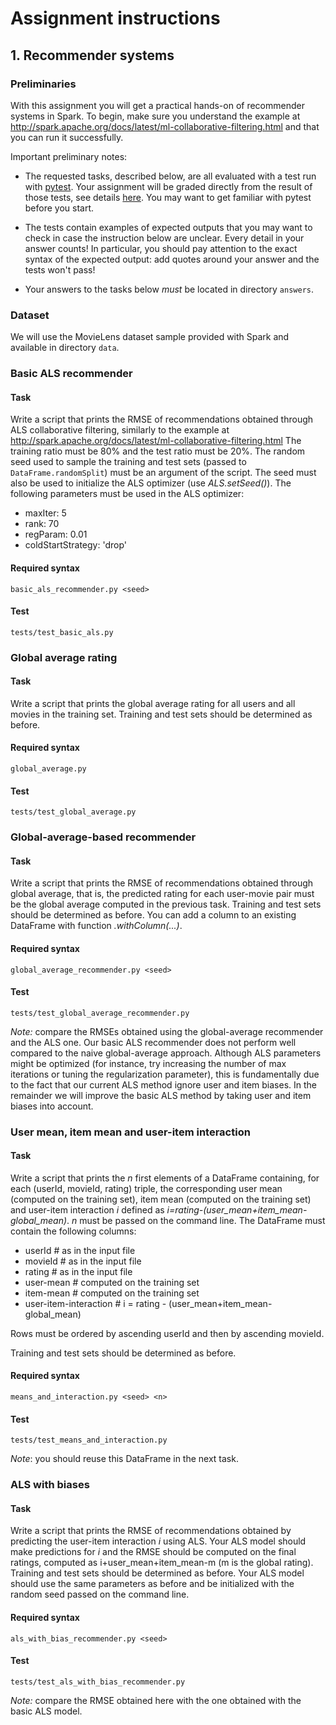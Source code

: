 # Assignment instructions

## 1. Recommender systems

### Preliminaries

With this assignment you will get a practical hands-on of recommender
systems in Spark. To begin, make sure you understand the example
at http://spark.apache.org/docs/latest/ml-collaborative-filtering.html
and that you can run it successfully. 

Important preliminary notes:

* The requested tasks, described below, are all evaluated with a test
  run with [pytest](http://pytest.org). Your assignment will be graded
  directly from the result of those tests, see details
  [here](README.md). You may want to get familiar with pytest before
  you start.
  
* The tests contain examples of expected outputs that you may want to
  check in case the instruction below are unclear. Every detail in
  your answer counts! In particular, you should pay attention to the
  exact syntax of the expected output: add quotes around your answer
  and the tests won't pass!

* Your answers to the tasks below *must* be located in directory `answers`. 

### Dataset

We will use the MovieLens dataset sample provided with Spark and
available in directory `data`.

### Basic ALS recommender

#### Task

Write a script that prints the RMSE of recommendations obtained
through ALS collaborative filtering, similarly to the example at
http://spark.apache.org/docs/latest/ml-collaborative-filtering.html
The training ratio must be 80% and the test ratio must be 20%. The
random seed used to sample the training and test sets (passed to
`DataFrame.randomSplit`) must be an argument of the script. The seed
must also be used to initialize the ALS optimizer (use
*ALS.setSeed()*). The following parameters must be used in the ALS
optimizer:
- maxIter: 5
- rank: 70
- regParam: 0.01
- coldStartStrategy: 'drop'


#### Required syntax

`basic_als_recommender.py <seed>`

#### Test

`tests/test_basic_als.py`

### Global average rating

#### Task

Write a script that prints the global average rating for all users and
all movies in the training set. Training and test
sets should be determined as before.

#### Required syntax

`global_average.py`

#### Test

`tests/test_global_average.py`

### Global-average-based recommender

#### Task

Write a script that prints the RMSE of recommendations obtained
through global average, that is, the predicted rating for each
user-movie pair must be the global average computed in the previous
task. Training and test
sets should be determined as before. You can add a column to an existing DataFrame with function *.withColumn(...)*.

#### Required syntax

`global_average_recommender.py <seed>`

#### Test

`tests/test_global_average_recommender.py`

*Note:* compare the RMSEs obtained using the global-average
 recommender and the ALS one. Our basic ALS recommender does not
 perform well compared to the naive global-average
 approach. Although ALS parameters might be optimized (for instance,
 try increasing the number of max iterations or tuning the
 regularization parameter), this is fundamentally due to the fact that
 our current ALS method ignore user and item biases. In
 the remainder we will improve the basic ALS method by taking user and
 item biases into account.

### User mean, item mean and user-item interaction

#### Task

Write a script that prints the *n* first elements of a DataFrame
containing, for each (userId, movieId, rating) triple, the
corresponding user mean (computed on the training set), item mean
(computed on the training set) and user-item interaction *i* defined
as *i=rating-(user_mean+item_mean-global_mean)*. *n* must be passed on
the command line. The DataFrame must contain the following columns:

- userId # as in the input file
- movieId #  as in the input file
- rating # as in the input file
- user-mean # computed on the training set
- item-mean # computed on the training set 
- user-item-interaction # i = rating - (user_mean+item_mean-global_mean)

Rows must be ordered by ascending userId and then by ascending movieId.

 Training and test
sets should be determined as before.

#### Required syntax

`means_and_interaction.py <seed> <n>`

#### Test

`tests/test_means_and_interaction.py`

*Note*: you should reuse this DataFrame in the next task.

### ALS with biases

#### Task

Write a script that prints the RMSE of recommendations obtained by
predicting the user-item interaction *i* using ALS. Your ALS model
should make predictions for *i* and the RMSE should be computed on the
final ratings, computed as i+user_mean+item_mean-m (m is the global rating). Training and test
sets should be determined as before. Your ALS model should use the
same parameters as before and be initialized with the random seed
passed on the command line.

#### Required syntax

`als_with_bias_recommender.py <seed>`

#### Test

`tests/test_als_with_bias_recommender.py`

*Note:* compare the RMSE obtained here with the one obtained with the
 basic ALS model. 

